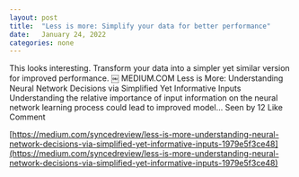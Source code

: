 ```yaml
---
layout: post
title:  "Less is more: Simplify your data for better performance"
date:   January 24, 2022
categories: none
---
```


This looks interesting. Transform your data into a simpler yet similar version for improved performance. 
￼
MEDIUM.COM
Less is More: Understanding Neural Network Decisions via Simplified Yet Informative Inputs
Understanding the relative importance of input information on the neural network learning process could lead to improved model…
Seen by 12
Like
Comment


[https://medium.com/syncedreview/less-is-more-understanding-neural-network-decisions-via-simplified-yet-informative-inputs-1979e5f3ce48](https://medium.com/syncedreview/less-is-more-understanding-neural-network-decisions-via-simplified-yet-informative-inputs-1979e5f3ce48)

 

